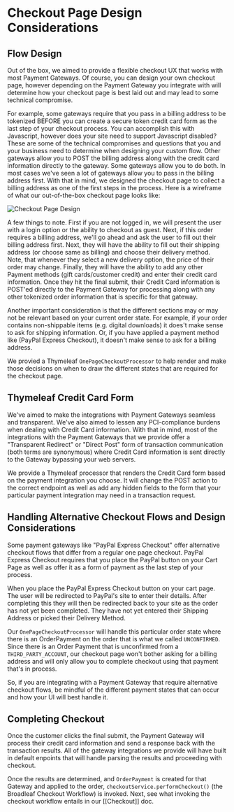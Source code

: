 # Checkout Page Design Considerations

## Flow Design

Out of the box, we aimed to provide a flexible checkout UX that works with most Payment Gateways. Of course, you can design your own checkout page, however depending on the Payment Gateway you integrate with will determine how your checkout page is best laid out and may lead to some technical compromise.

For example, some gateways require that you pass in a billing address to be tokenized BEFORE you can create a secure token credit card form as the last step of your checkout process. You can accomplish this with Javascript, however does your site need to support Javascript disabled? These are some of the technical compromises and questions that you and your business need to determine when designing your custom flow. Other gateways allow you to POST the billing address along with the credit card information directly to the gateway. Some gateways allow you to do both. In most cases we've seen a lot of gateways allow you to pass in the billing address first. With that in mind, we designed the checkout page to collect a billing address as one of the first steps in the process. Here is a wireframe of what our out-of-the-box checkout page looks like:

![Checkout Page Design](checkout-page-design.png)

A few things to note. First if you are not logged in, we will present the user with a login option or the ability to checkout as guest. Next, if this order requires a billing address, we'll go ahead and ask the user to fill out their billing address first. Next, they will have the ability to fill out their shipping address (or choose same as billing) and choose their delivery method. Note, that whenever they select a new delivery option, the price of their order may change. Finally, they will have the ability to add any other Payment methods (gift cards/customer credit) and enter their credit card information. Once they hit the final submit, their Credit Card information is POST'ed directly to the Payment Gateway for processing along with any other tokenized order information that is specific for that gateway.

Another important consideration is that the different sections may or may not be relevant based on your current order state. For example, if your order contains non-shippable items (e.g. digital downloads) it does't make sense to ask for shipping information. Or, if you have applied a payment method like (PayPal Express Checkout), it doesn't make sense to ask for a billing address.

We provied a Thymeleaf `OnePageCheckoutProcessor` to help render and make those decisions on when to draw the different states that are required for the checkout page.

## Thymeleaf Credit Card Form

We've aimed to make the integrations with Payment Gateways seamless and transparent. We've also aimed to lessen any PCI-compliance burdens when dealing with Credit Card information. With that in mind, most of the integrations with the Payment Gateways that we provide offer a "Transparent Redirect" or "Direct Post" form of transaction communication (both terms are synonymous) where Credit Card information is sent directly to the Gateway bypassing your web servers.

We provide a Thymeleaf processor that renders the Credit Card form based on the payment integration you choose. It will change the POST action to the correct endpoint as well as add any hidden fields to the form that your particular payment integration may need in a transaction request.

## Handling Alternative Checkout Flows and Design Considerations

Some payment gateways like "PayPal Express Checkout" offer alternative checkout flows that differ from a regular one page checkout. PayPal Express Checkout requires that you place the PayPal button on your Cart Page as well as offer it as a form of payment as the last step of your process. 

When you place the PayPal Express Checkout button on your cart page. The user will be redirected to PayPal's site to enter their details. After completing this they will then be redirected back to your site as the order has not yet been completed. They have not yet entered their Shipping Address or picked their Delivery Method.

Our `OnePageCheckoutProcessor` will handle this particular order state where there is an OrderPayment on the order that is what we called `UNCONFIRMED`. Since there is an Order Payment that is unconfirmed from a `THIRD_PARTY_ACCOUNT`, our checkout page won't bother asking for a billing address and will only allow you to complete checkout using that payment that's in process.

So, if you are integrating with a Payment Gateway that require alternative checkout flows, be mindful of the different payment states that can occur and how your UI will best handle it.


## Completing Checkout

Once the customer clicks the final submit, the Payment Gateway will process their credit card information and send a response back with the transaction results. All of the gateway integrations we provide will have built in default enpoints that will handle parsing the results and proceeding with checkout.

Once the results are determined, and `OrderPayment` is created for that Gateway and applied to the order, `checkoutService.performCheckout()` (the Broadleaf Checkout Workflow) is invoked. Next, see what invoking the checkout workflow entails in our [[Checkout]] doc.
